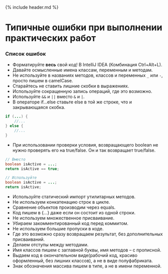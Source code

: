 {% include header.md %}

Типичные ошибки при выполнении практических работ
====================

### Список ошибок
+ Форматируйте **весь** свой код! В IntelliJ IDEA (Комбинация Ctrl+Alt+L).
+ Давайте осмысленные имена классам, переменным и методам.
+ Не используйте в названиях методов, классов и переменных `_` или `-`, просто пишем в camelCase.
+ Старайтесь не ставить лишние скобки в выражениях.
+ Используйте сокращенную запись операций, где это возможно.
+ Используйте `&&` и `||` вместо `&` и `|`.
+ В операторе if…else ставьте else в той же строке, что и закрывающаяся скобка.

```java
if (...) {
    //...
} else {
    //...
}
```

+ При использовании проверки условия, возвращающего boolean не нужно проверять его на true/false. Он и так возвращает 
true/false.

```java
// Вместо
boolean isActive = ...;
return isActive == true;

// Используйте
boolean isActive = ...;
return isActive;
```

+ Используйте статический импорт утилитарных методов.
+ Не используем конкатенацию строк в цикле.
+ Сравнение объектов производим через equals.
+ Код пишем в {…} даже если он состоит из одной строки.
+ Не используем множественное присваивание.
+ Убираем закомментированный код перед коммитом.
+ Не используем большие пропуски в коде.
+ Где это возможно сразу возвращаем результат, без дополнительных присваиваний.
+ Делаем отступы между методами.
+ Имя классов пишем с заглавной буквы, имя методов – с прописной.
+ Выдаем код в окончательном виде(рабочий код, красиво оформленный, без лишних классов), а не в виде полуфабриката.
+ Знак обозначения массива пишем в типе, а не в имени переменной.